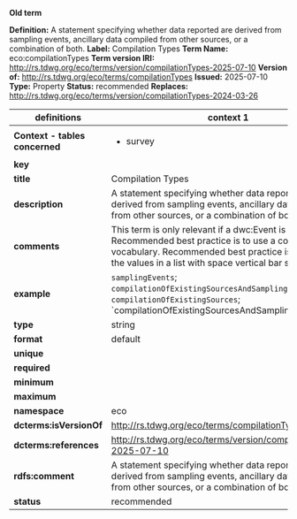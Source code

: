 **Old term**

**Definition:** A statement specifying whether data reported are derived from sampling events, ancillary data compiled from other sources, or a combination of both.
**Label:** Compilation Types
**Term Name:** eco:compilationTypes
**Term version IRI:** http://rs.tdwg.org/eco/terms/version/compilationTypes-2025-07-10
**Version of:** http://rs.tdwg.org/eco/terms/compilationTypes
**Issued:** 2025-07-10
**Type:** Property
**Status:** recommended
**Replaces:** http://rs.tdwg.org/eco/terms/version/compilationTypes-2024-03-26


| definitions | context 1 |
|-|-|
| **Context - tables concerned** | <ul><li>survey</li></ul> |
| **key** |  |
| **title** | Compilation Types |
| **description** | A statement specifying whether data reported are derived from sampling events, ancillary data compiled from other sources, or a combination of both. |
| **comments** | This term is only relevant if a dwc:Event is an inventory. Recommended best practice is to use a controlled vocabulary. Recommended best practice is to separate the values in a list with space vertical bar space ( | ). This term has an equivalent in the dwciri: namespace that allows only an IRI as a value, whereas this term allows for any string literal value. |
| **example** | `samplingEvents`; `compilationOfExistingSourcesAndSamplingEvents`; `compilationOfExistingSources`; `compilationOfExistingSourcesAndSamplingEvents | compilationOfExistingSources` |
| **type** | string |
| **format** | default |
| **unique** |  |
| **required** |  |
| **minimum** |  |
| **maximum** |  |
| **namespace** | eco |
| **dcterms:isVersionOf** | http://rs.tdwg.org/eco/terms/compilationTypes |
| **dcterms:references** | http://rs.tdwg.org/eco/terms/version/compilationTypes-2025-07-10 |
| **rdfs:comment** | A statement specifying whether data reported are derived from sampling events, ancillary data compiled from other sources, or a combination of both. |
| **status** | recommended |
